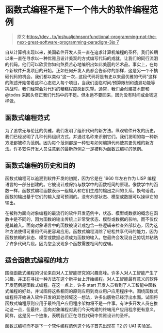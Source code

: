 # 函数式编程不是下一个伟大的软件编程范例

> 原文:[https://dev . to/joshualjohnson/functional-programming-not-the-next-great-software-programming-paradigm-3jo 7](https://dev.to/joshualjohnson/functional-programming-not-the-next-great-software-programming-paradigm-3jo7)

自从计算机出现以来，美国软件开发人员一直在追求计算机编程的圣杯。我们长期以来一直在寻求以一种优雅且设计美观的方式编写代码的成就。让我们的同行流泪的代码，他们可以欣赏你如何煞费苦心地编织出如此美丽的艺术品。事实上，在每个新软件开发项目的开始，正如任何开发人员都会告诉你的那样，这是另一个不搞砸代码的机会。我们都以类似“这一次…这段代码将是有史以来最优雅的代码”这样的陈述开始带着这种心态进入每个项目，当我们面临时间/预算限制和遗漏功能等挑战时，我们经常会对代码的糟糕程度感到失望。通常，我们会创建技术部和@todos 来回头修正我们代码中的不足。但永远不要回来，因为没有时间或金钱这样做。

## **函数式编程范式**

为了追求无与伦比的优雅，我们发明了组织代码的新方法。纵观软件开发的历史，我们已经发明了几种代码组织方式，并通过名称来识别它们。我们发明的每一种新方法都被称为范例。因为每个范例都是一种思考如何编排代码使其更优雅的新方法。许多软件开发人员注意到的最新范例之一是被称为函数式编程的范例。

## **函数式编程的历史和目的**

函数式编程可以追溯到软件开发的初期，因为它是在 1960 年左右作为 LISP 编程语言的一部分创建的。它被设计成保持与数学中的函数相同的原理。像数学中的函数一样，函数式编程函数表示一组输入和它们生成的输出之间的关系。换句话说，函数的输出基于它们的输入是可预测的。没有外部状态、模型或数据可以操纵它的输出。

在被称为面向对象编程的最流行的软件开发范例中，状态、模型或数据的概念在函数中是不同的，因为函数的输出传统上非常受状态、模型或数据的影响，而不仅仅是其输入。面向对象语言中的函数被设计成包含一些逻辑来检查外部状态，因为这种方法使得可重用代码更容易应用。函数式编程消除了轻松共享代码的能力，因为函数依赖的状态、模型或数据必须成为函数的输入。您最终会发现自己剪切并粘贴了许多代码片段，因为您会发现多个函数需要相同的逻辑。

## **适合函数式编程的地方**

围绕函数式编程的讨论来自对人工智能研究的兴趣高峰。许多人对人工智能产生了兴趣，并正在寻找一种方法在这个新平台上开始编程。对人工智能最有意义的软件开发范例是函数式编程。在这一点上，许多 start 开发人员看到了人工智能中函数式编程的好处，并试图将这些相同的原则应用到商业用户应用程序中。围绕函数式编程将开始进入软件开发的其他领域这一想法，许多出版物已经浮出水面。试图将函数式编程原则应用于最终用户应用程序架构将不是一件事。有许多开发人员在推动这一点，但最终，面向对象编程对我们今天构建的终端用户应用程序更有意义。同样，这是另一个迹象，表明我们正在寻找代码中优雅设计的圣杯。

函数式编程而不是下一个软件编程范例这个帖子首先出现在 T2 的 UA1 实验室。